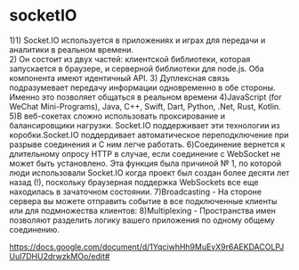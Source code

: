 # socketIO

1)1)	Socket.IO используется в приложениях и играх для передачи и аналитики в реальном времени.<br/>
2) Он состоит из двух частей: клиентской библиотеки, которая запускается в браузере, и серверной библиотеки для node.js. Оба компонента имеют идентичный API.
3) Дуплексная связь подразумевает передачу информации одновременно в обе стороны. Именно это позволяет общаться в реальном времени 
4)JavaScript (for WeChat Mini-Programs), Java, C++, Swift, Dart, Python, .Net, Rust, Kotlin.
5)В веб-сокетах сложно использовать проксирование и балансировщики нагрузки. Socket.IO поддерживает эти технологии из коробки.Socket.IO поддердивает автоматическое переподключение при разрыве соединения и С ним легче работать.
6)Соединение вернется к длительному опросу HTTP в случае, если соединение с WebSocket не может быть установлено.
Эта функция была причиной № 1, по которой люди использовали Socket.IO когда проект был создан более десяти лет назад (!), поскольку браузерная поддержка WebSockets все еще находилась в зачаточном состоянии.
7)Broadcasting - На стороне сервера вы можете отправить событие в все подключенные клиенты или для подмножества клиентов:
8)Multiplexing - Пространства имен позволяют разделить логику вашего приложения по одному общему соединению.

https://docs.google.com/document/d/1YqciwhHh9MuEvX9r6AEKDACOLPJUul7DHU2drwzkMOo/edit#
